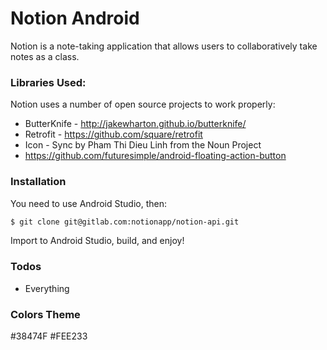 # Notion Android

Notion is a note-taking application that allows users to collaboratively take notes as a class.

### Libraries Used:

Notion uses a number of open source projects to work properly:

* ButterKnife - http://jakewharton.github.io/butterknife/
* Retrofit - https://github.com/square/retrofit
* Icon - Sync by Pham Thi Dieu Linh from the Noun Project
* https://github.com/futuresimple/android-floating-action-button



### Installation

You need to use Android Studio, then:

```sh
$ git clone git@gitlab.com:notionapp/notion-api.git
```

Import to Android Studio, build, and enjoy!

### Todos
 - Everything
 
### Colors Theme
#38474F
#FEE233